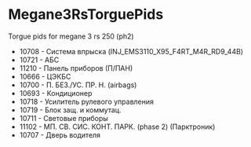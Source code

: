 # Megane3RsTorguePids
Torgue pids for megane 3 rs 250 (ph2)

* 10708 - Система впрыска (INJ_EMS3110_X95_F4RT_M4R_RD9_44B)
* 10721 - АБС
* 11210 - Панель приборов (П/ПАН)
* 10666 - ЦЭКБС
* 10700 - П. БЕЗ./УС. ПР. Н. (airbags)
* 10693 - Кондиционер
* 10718 - Усилитель рулевого управления
* 10719 - Блок защ. и коммутац.
* 10711 - Световые приборы
* 11102 - МП. СВ. СИС. КОНТ. ПАРК. (phase 2) (Парктроник)
* 10707 - Дверь водителя
